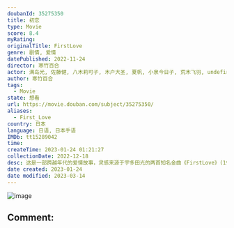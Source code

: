 ```yaml
---
doubanId: 35275350
title: 初恋
type: Movie
score: 8.4
myRating: 
originalTitle: FirstLove
genre: 剧情, 爱情
datePublished: 2022-11-24
director: 寒竹百合
actor: 满岛光, 佐藤健, 八木莉可子, 木户大圣, 夏帆, 小泉今日子, 荒木飞羽, undefined, 美波, 中尾明庆, 若林时英, 长泽树, 新津知世, 滨田岳, 向井理, 井浦新, 古馆宽治, 吉田志织, 浅田芭路, 岩川晴, 渡边真起子, 岡部敬史, 县森鱼, 清田实栗, 黑田大辅, 水泽绅吾, 森达也, 须藤莲, 樱井健人, 松浦祐也, 松田真织, 坂本美雨, 又吉直树, 田中, 银粉蝶, 曾我部恵一, 宫田政之, 守屋光治, 甲田益也子, 河合优实, 前原滉, 长谷井宏纪, 远藤健慎, 天野花奈, 岩谷健司, 一条恭辅, 龟田侑树, 寺田农, 新井舞良, 猫背椿, 宫本裕子, 山本阳子, 千叶雅子, undefined
author: 寒竹百合
tags:
  - Movie
state: 想看
url: https://movie.douban.com/subject/35275350/
aliases:
  - First_Love
country: 日本
language: 日语, 日本手语
IMDb: tt15289042
time: 
createTime: 2023-01-24 01:21:27
collectionDate: 2022-12-18
desc: 这是一部跨越年代的爱情故事，灵感来源于宇多田光的两首知名金曲《FirstLove》(1999)和《初恋》(2018)。两个少年在90年代末第一次坠入爱河；二十年后，一位即将订婚，而另一位则已离...
date created: 2023-01-24
date modified: 2023-03-14
---
```


![image](p2883789917.jpg)

Comment:
---
